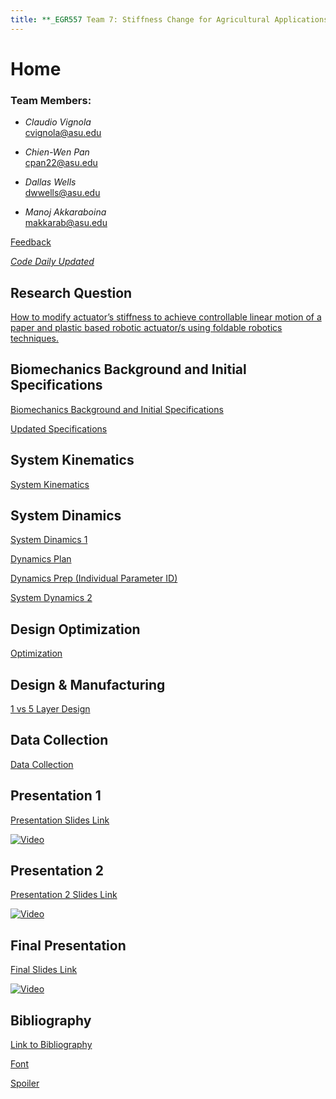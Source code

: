 ```yaml
---
title: **_EGR557 Team 7: Stiffness Change for Agricultural Applications_**
---
```


# Home
### Team Members:
* _Claudio Vignola_     
cvignola@asu.edu

* _Chien-Wen Pan_       
cpan22@asu.edu

* _Dallas Wells_        
dwwells@asu.edu

* _Manoj Akkaraboina_   
makkarab@asu.edu


[Feedback](https://forms.gle/XkRthaYj4gMkPLWS8)

[*_Code Daily Updated_*](https://colab.research.google.com/drive/1bsCJCii6tlUxw3w6HBCngL2EFwV7QNmZ)

## Research Question
[How to modify actuator’s stiffness to achieve controllable linear motion of a paper and plastic based robotic actuator/s using foldable robotics techniques.](/researchquestion)

## Biomechanics Background and Initial Specifications

[Biomechanics Background and Initial Specifications](https://nbviewer.jupyter.org/github/cvignola95/cvignola95.github.io/blob/main/Biomechanics%20Background%20and%20Initial%20Specifications.ipynb)

[Updated Specifications](/Specifications_Table.md)

## System Kinematics
[System Kinematics](https://nbviewer.jupyter.org/github/cvignola95/cvignola95.github.io/blob/main/SystemKinematics123.ipynb)

## System Dinamics
[System Dinamics 1](https://nbviewer.jupyter.org/github/cvignola95/cvignola95.github.io/blob/main/SystemDynamics.ipynb)

[Dynamics Plan](Dynamics_Plan.md)

[Dynamics Prep (Individual Parameter ID)](/Individual_Parameter.md)

[System Dynamics 2](https://nbviewer.jupyter.org/github/cvignola95/cvignola95.github.io/blob/main/System_Dynamics_2.ipynb)

## Design Optimization
[Optimization](https://nbviewer.jupyter.org/github/cvignola95/cvignola95.github.io/blob/main/DesignOptimizationTeam7.ipynb)

## Design & Manufacturing
[1 vs 5 Layer Design](https://nbviewer.jupyter.org/github/cvignola95/cvignola95.github.io/blob/main/Four%20Bar%20Design%20and%20Manufacturing.ipynb)

## Data Collection
[Data Collection]()


## Presentation 1
[Presentation Slides Link](https://docs.google.com/presentation/d/137fHI9rQhLq9UlITZmbPOB6qAKrobm8TgvPYlnRE7vQ/edit#slide=id.p)

[![Video](/Vid1.jpg)](https://www.youtube.com/watch?v=ZBIt6f6lyqY&feature=youtu.be)

## Presentation 2
[Presentation 2 Slides Link](https://docs.google.com/presentation/d/15BGGt5LdG1sRCbrW2DNORBAN5tUmGnqnQydDpbYXm9c/edit?usp=sharing)

[![Video](/Vid2.jpg)](https://youtu.be/SbaEKWXYRNA)

## Final Presentation
[Final Slides Link](https://docs.google.com/presentation/d/12NEWkg_m1x3BnfzIubambRhqEPA_OuUbSNY4wkY05UU/edit?usp=sharing)

[![Video](/Vid2.jpg)](https://www.youtube.com/watch?v=-74o7Ld8RHU&t=6s)

## Bibliography
[Link to Bibliography](/bibliography)




[Font](/Font)

[Spoiler](https://youtu.be/dQw4w9WgXcQ?t=45)



